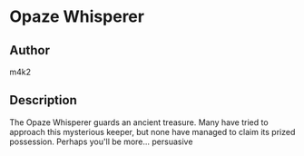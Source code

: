 # Opaze Whisperer

## Author

m4k2

## Description

The Opaze Whisperer guards an ancient treasure. Many have tried to approach this mysterious keeper, but none have managed to claim its prized possession. Perhaps you'll be more... persuasive
